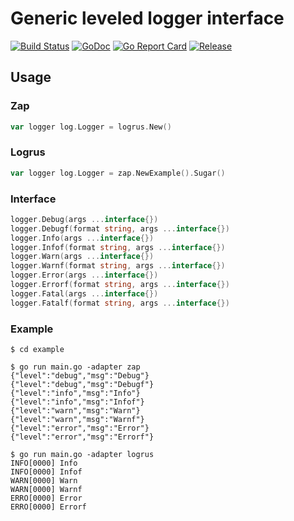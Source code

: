 # Generic leveled logger interface
[![Build Status](https://travis-ci.org/clevergo/log.svg?branch=master)](https://travis-ci.org/clevergo/log)
[![GoDoc](https://img.shields.io/badge/godoc-reference-blue)](https://pkg.go.dev/github.com/clevergo/log)
[![Go Report Card](https://goreportcard.com/badge/github.com/clevergo/log)](https://goreportcard.com/report/github.com/clevergo/log)
[![Release](https://img.shields.io/github/release/clevergo/log.svg?style=flat-square)](https://github.com/clevergo/log/releases)

## Usage

### Zap

```go
var logger log.Logger = logrus.New()
```

### Logrus

```go
var logger log.Logger = zap.NewExample().Sugar()
```

### Interface

```go
logger.Debug(args ...interface{})
logger.Debugf(format string, args ...interface{})
logger.Info(args ...interface{})
logger.Infof(format string, args ...interface{})
logger.Warn(args ...interface{})
logger.Warnf(format string, args ...interface{})
logger.Error(args ...interface{})
logger.Errorf(format string, args ...interface{})
logger.Fatal(args ...interface{})
logger.Fatalf(format string, args ...interface{})
```

### Example

```shell
$ cd example

$ go run main.go -adapter zap   
{"level":"debug","msg":"Debug"}
{"level":"debug","msg":"Debugf"}
{"level":"info","msg":"Info"}
{"level":"info","msg":"Infof"}
{"level":"warn","msg":"Warn"}
{"level":"warn","msg":"Warnf"}
{"level":"error","msg":"Error"}
{"level":"error","msg":"Errorf"}

$ go run main.go -adapter logrus 
INFO[0000] Info                                         
INFO[0000] Infof                                        
WARN[0000] Warn                                         
WARN[0000] Warnf                                        
ERRO[0000] Error                                        
ERRO[0000] Errorf   
```
